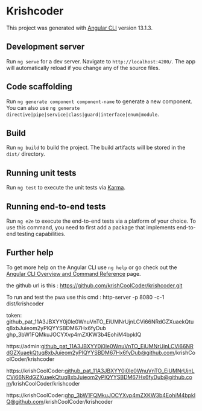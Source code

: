 # Krishcoder

This project was generated with [Angular CLI](https://github.com/angular/angular-cli) version 13.1.3.

## Development server

Run `ng serve` for a dev server. Navigate to `http://localhost:4200/`. The app will automatically reload if you change any of the source files.

## Code scaffolding

Run `ng generate component component-name` to generate a new component. You can also use `ng generate directive|pipe|service|class|guard|interface|enum|module`.

## Build

Run `ng build` to build the project. The build artifacts will be stored in the `dist/` directory.

## Running unit tests

Run `ng test` to execute the unit tests via [Karma](https://karma-runner.github.io).

## Running end-to-end tests

Run `ng e2e` to execute the end-to-end tests via a platform of your choice. To use this command, you need to first add a package that implements end-to-end testing capabilities.

## Further help

To get more help on the Angular CLI use `ng help` or go check out the [Angular CLI Overview and Command Reference](https://angular.io/cli) page.


the github url is this :
https://github.com/krishCoolCoder/krishcoder.git

To run and test the pwa use this cmd : 
http-server -p 8080 -c-1 dist/krishcoder

token:
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
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

https://admin: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@github.com/krishCoolCoder/krishcoder

https://krishCoolCoder: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@github.com/krishCoolCoder/krishcoder


https://krishCoolCoder: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@github.com/krishCoolCoder/krishcoder

